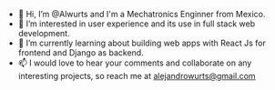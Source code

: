 - 👋 Hi, I’m @Alwurts and I'm a Mechatronics Enginner from Mexico.
- 👀 I’m interested in user experience and its use in full stack web development.
- 🌱 I’m currently learning about building web apps with React Js for frontend and Django as backend.
- 📫 I would love to hear your comments and collaborate on any interesting projects, so reach me
  at alejandrowurts@gmail.com

<!---
Alwurts/Alwurts is a ✨ special ✨ repository because its `README.md` (this file) appears on your GitHub profile.
You can click the Preview link to take a look at your changes.
--->
